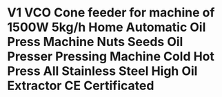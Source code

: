 # V1 VCO Cone feeder for machine of 1500W 5kg/h Home Automatic Oil Press Machine Nuts Seeds Oil Presser Pressing Machine Cold Hot Press All Stainless Steel High Oil Extractor CE Certificated 

